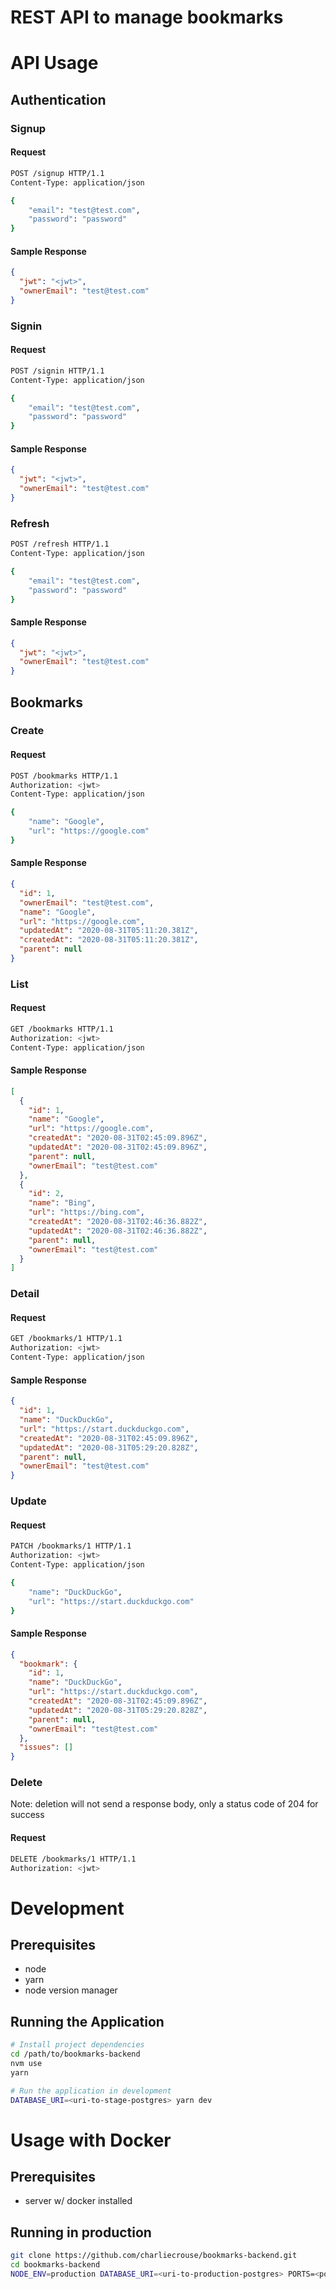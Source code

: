 # REST API to manage bookmarks

# API Usage

## Authentication

### Signup

#### Request

```sh
POST /signup HTTP/1.1
Content-Type: application/json

{
    "email": "test@test.com",
    "password": "password"
}
```

#### Sample Response

```json
{
  "jwt": "<jwt>",
  "ownerEmail": "test@test.com"
}
```

### Signin

#### Request

```sh
POST /signin HTTP/1.1
Content-Type: application/json

{
    "email": "test@test.com",
    "password": "password"
}
```

#### Sample Response

```json
{
  "jwt": "<jwt>",
  "ownerEmail": "test@test.com"
}
```

### Refresh

```sh
POST /refresh HTTP/1.1
Content-Type: application/json

{
    "email": "test@test.com",
    "password": "password"
}
```

#### Sample Response

```json
{
  "jwt": "<jwt>",
  "ownerEmail": "test@test.com"
}
```

## Bookmarks

### Create

#### Request

```sh
POST /bookmarks HTTP/1.1
Authorization: <jwt>
Content-Type: application/json

{
    "name": "Google",
    "url": "https://google.com"
}
```

#### Sample Response

```json
{
  "id": 1,
  "ownerEmail": "test@test.com",
  "name": "Google",
  "url": "https://google.com",
  "updatedAt": "2020-08-31T05:11:20.381Z",
  "createdAt": "2020-08-31T05:11:20.381Z",
  "parent": null
}
```

### List

#### Request

```sh
GET /bookmarks HTTP/1.1
Authorization: <jwt>
Content-Type: application/json
```

#### Sample Response

```json
[
  {
    "id": 1,
    "name": "Google",
    "url": "https://google.com",
    "createdAt": "2020-08-31T02:45:09.896Z",
    "updatedAt": "2020-08-31T02:45:09.896Z",
    "parent": null,
    "ownerEmail": "test@test.com"
  },
  {
    "id": 2,
    "name": "Bing",
    "url": "https://bing.com",
    "createdAt": "2020-08-31T02:46:36.882Z",
    "updatedAt": "2020-08-31T02:46:36.882Z",
    "parent": null,
    "ownerEmail": "test@test.com"
  }
]
```

### Detail

#### Request

```sh
GET /bookmarks/1 HTTP/1.1
Authorization: <jwt>
Content-Type: application/json
```

#### Sample Response

```json
{
  "id": 1,
  "name": "DuckDuckGo",
  "url": "https://start.duckduckgo.com",
  "createdAt": "2020-08-31T02:45:09.896Z",
  "updatedAt": "2020-08-31T05:29:20.828Z",
  "parent": null,
  "ownerEmail": "test@test.com"
}
```

### Update

#### Request

```sh
PATCH /bookmarks/1 HTTP/1.1
Authorization: <jwt>
Content-Type: application/json

{
    "name": "DuckDuckGo",
    "url": "https://start.duckduckgo.com"
}
```

#### Sample Response

```json
{
  "bookmark": {
    "id": 1,
    "name": "DuckDuckGo",
    "url": "https://start.duckduckgo.com",
    "createdAt": "2020-08-31T02:45:09.896Z",
    "updatedAt": "2020-08-31T05:29:20.828Z",
    "parent": null,
    "ownerEmail": "test@test.com"
  },
  "issues": []
}
```

### Delete

Note: deletion will not send a response body, only a status code of 204 for success

#### Request

```sh
DELETE /bookmarks/1 HTTP/1.1
Authorization: <jwt>
```

# Development

## Prerequisites

- node
- yarn
- node version manager

## Running the Application

```bash
# Install project dependencies
cd /path/to/bookmarks-backend
nvm use
yarn
```

```sh
# Run the application in development
DATABASE_URI=<uri-to-stage-postgres> yarn dev
```

# Usage with Docker

## Prerequisites

- server w/ docker installed

## Running in production

```sh
git clone https://github.com/charliecrouse/bookmarks-backend.git
cd bookmarks-backend
NODE_ENV=production DATABASE_URI=<uri-to-production-postgres> PORTS=<port> docker-compose up
```
